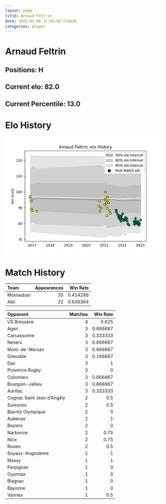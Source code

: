 ```yaml
---  
layout: page  
title: Arnaud Feltrin  
date: 2023-01-06 11:42:54.531620  
categories: player  
---
```

# Arnaud Feltrin

## Positions: H

## Current elo: 82.0

## Current Percentile: 13.0

# Elo History


![elo history](history_ArnaudFeltrin.png)
# Match History


| Team      |   Appearances |   Win Rate |
|:----------|--------------:|-----------:|
| Montauban |            35 |   0.414286 |
| Albi      |            22 |   0.636364 |

| Opponent                   |   Matches |   Win Rate |
|:---------------------------|----------:|-----------:|
| US Bressane                |         4 |   0.625    |
| Agen                       |         3 |   0.666667 |
| Carcassonne                |         3 |   0.333333 |
| Nevers                     |         3 |   0.666667 |
| Mont-de-Marsan             |         3 |   0.666667 |
| Grenoble                   |         3 |   0.166667 |
| Dax                        |         3 |   1        |
| Provence Rugby             |         3 |   0        |
| Colomiers                  |         3 |   0.666667 |
| Bourgoin-Jallieu           |         3 |   0.666667 |
| Aurillac                   |         3 |   0.333333 |
| Cognac Saint Jean d'Angély |         2 |   0.5      |
| Suresnes                   |         2 |   0.5      |
| Biarritz Olympique         |         2 |   0        |
| Aubenas                    |         2 |   1        |
| Beziers                    |         2 |   0        |
| Narbonne                   |         2 |   0.75     |
| Nice                       |         2 |   0.75     |
| Rouen                      |         2 |   0.5      |
| Soyaux-Angouleme           |         1 |   1        |
| Massy                      |         1 |   1        |
| Perpignan                  |         1 |   0        |
| Oyonnax                    |         1 |   0        |
| Blagnac                    |         1 |   0        |
| Bayonne                    |         1 |   0        |
| Vannes                     |         1 |   0.5      |